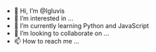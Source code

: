 - 👋 Hi, I’m @Igluvis
- 👀 I’m interested in ...
- 🌱 I’m currently learning Python and JavaScript
- 💞️ I’m looking to collaborate on ...
- 📫 How to reach me ...

<!---
Igluvis/Igluvis is a ✨ special ✨ repository because its `README.md` (this file) appears on your GitHub profile.
You can click the Preview link to take a look at your changes.
--->
